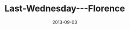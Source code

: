 ---
layout: music 
title: "Last-Wednesday---Florence"
series: "Go Forth"
date: 2013-09-03 
description: ""
audio: "http://www.crossroads.net/players/media/hq/082813_flo_lw.mp3"
audio-duration: "33:13"
---